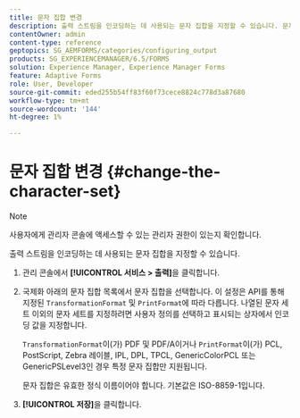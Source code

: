 ```yaml
---
title: 문자 집합 변경
description: 출력 스트림을 인코딩하는 데 사용되는 문자 집합을 지정할 수 있습니다. 문자 집합을 변경하는 방법에 대해 알아봅니다.
contentOwner: admin
content-type: reference
geptopics: SG_AEMFORMS/categories/configuring_output
products: SG_EXPERIENCEMANAGER/6.5/FORMS
solution: Experience Manager, Experience Manager Forms
feature: Adaptive Forms
role: User, Developer
source-git-commit: eded255b54ff83f60f73cece8824c778d3a87680
workflow-type: tm+mt
source-wordcount: '144'
ht-degree: 1%

---
```


# 문자 집합 변경 {#change-the-character-set}

>[!NOTE]
> 
> 사용자에게 관리자 콘솔에 액세스할 수 있는 관리자 권한이 있는지 확인합니다.

출력 스트림을 인코딩하는 데 사용되는 문자 집합을 지정할 수 있습니다.

1. 관리 콘솔에서 **[!UICONTROL 서비스 > 출력]**&#x200B;을 클릭합니다.
1. 국제화 아래의 문자 집합 목록에서 문자 집합을 선택합니다. 이 설정은 API를 통해 지정된 `TransformationFormat` 및 `PrintFormat`에 따라 다릅니다. 나열된 문자 세트 이외의 문자 세트를 지정하려면 사용자 정의를 선택하고 표시되는 상자에서 인코딩 값을 지정합니다.

   `TransformationFormat`이(가) PDF 및 PDF/A이거나 `PrintFormat`이(가) PCL, PostScript, Zebra 레이블, IPL, DPL, TPCL, GenericColorPCL 또는 GenericPSLevel3인 경우 특정 문자 집합만 지원됩니다.

   문자 집합은 유효한 정식 이름이어야 합니다. 기본값은 ISO-8859-1입니다.

1. **[!UICONTROL 저장]**&#x200B;을 클릭합니다.
